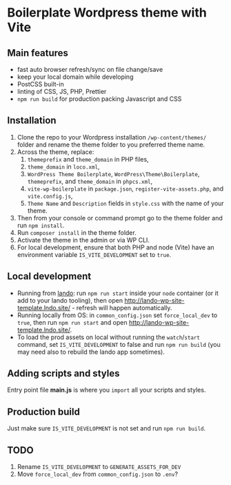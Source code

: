 # Boilerplate Wordpress theme with Vite

## Main features

- fast auto browser refresh/sync on file change/save
- keep your local domain while developing
- PostCSS built-in
- linting of CSS, JS, PHP, Prettier
- `npm run build` for production packing Javascript and CSS


## Installation

1. Clone the repo to your Wordpress installation `/wp-content/themes/` folder and rename the theme folder to you preferred theme name.
2. Across the theme, replace:
   1.  `themeprefix` and `theme_domain` in PHP files,
   2.  `theme_domain` in `loco.xml`,
   3.  `WordPress Theme Boilerplate`, `WordPress\Theme\Boilerplate`, `themeprefix`, and `theme_domain` in `phpcs.xml`,
   4.  `vite-wp-boilerplate` in `package.json`, `register-vite-assets.php`, and `vite.config.js`,
   5.  `Theme Name` and `Description` fields in `style.css` with the name of your theme.
3. Then from your console or command prompt go to the theme folder and run `npm install`.
4. Run `composer install` in the theme folder.
5. Activate the theme in the admin or via WP CLI.
6. For local development, ensure that both PHP and node (Vite) have an environment variable `IS_VITE_DEVELOPMENT` set to `true`.


## Local development

- Running from [lando](https://lando.dev/): run `npm run start` inside your `node` container (or it add to your lando tooling), then open http://lando-wp-site-template.lndo.site/ - refresh will happen automatically.
- Running locally from OS: in `common_config.json` set `force_local_dev` to `true`, then run `npm run start` and open http://lando-wp-site-template.lndo.site/.
- To load the prod assets on local without running the `watch`/`start` command, set `IS_VITE_DEVELOPMENT` to false and run `npm run build` (you may need also to rebuild the lando app sometimes).


## Adding scripts and styles

Entry point file **main.js** is where you `import` all your scripts and styles.


## Production build

Just make sure `IS_VITE_DEVELOPMENT` is not set and run `npm run build`.


## TODO

1. Rename `IS_VITE_DEVELOPMENT` to `GENERATE_ASSETS_FOR_DEV`
2. Move `force_local_dev` from `common_config.json` to `.env`?
